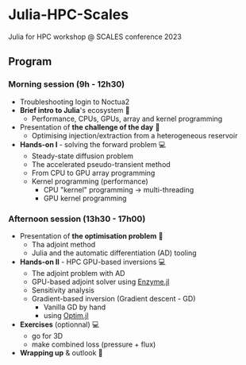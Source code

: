 # Julia-HPC-Scales
Julia for HPC workshop @ SCALES conference 2023

## Program

### Morning session (9h - 12h30)
- Troubleshooting login to Noctua2
- **Brief intro to Julia**'s ecosystem :book:
  - Performance, CPUs, GPUs, array and kernel programming
- Presentation of **the challenge of the day** :book:
  - Optimising injection/extraction from a heterogeneous reservoir
- **Hands-on I** - solving the forward problem :computer:
  - Steady-state diffusion problem
  - The accelerated pseudo-transient method
  - From CPU to GPU array programming
  - Kernel programming (performance)
    - CPU "kernel" programming -> multi-threading
    - GPU kernel programming

### Afternoon session (13h30 - 17h00)
- Presentation of **the optimisation problem** :book:
  - Tha adjoint method
  - Julia and the automatic differentiation (AD) tooling
- **Hands-on II** - HPC GPU-based inversions :computer:
  - The adjoint problem with AD
  - GPU-based adjoint solver using [Enzyme.jl](https://github.com/EnzymeAD/Enzyme.jl)
  - Sensitivity analysis
  - Gradient-based inversion (Gradient descent - GD)
    - Vanilla GD by hand
    - using [Optim.jl](https://github.com/JuliaNLSolvers/Optim.jl)
- **Exercises** (optionnal) :computer:
  - go for 3D
  - make combined loss (pressure + flux)
- **Wrapping up** & outlook :beer:


